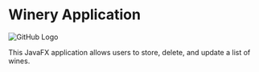 # Winery Application

![GitHub Logo](https://i.imgur.com/3UWoNni.png)

This JavaFX application allows users to store, delete, and update a list of wines.
